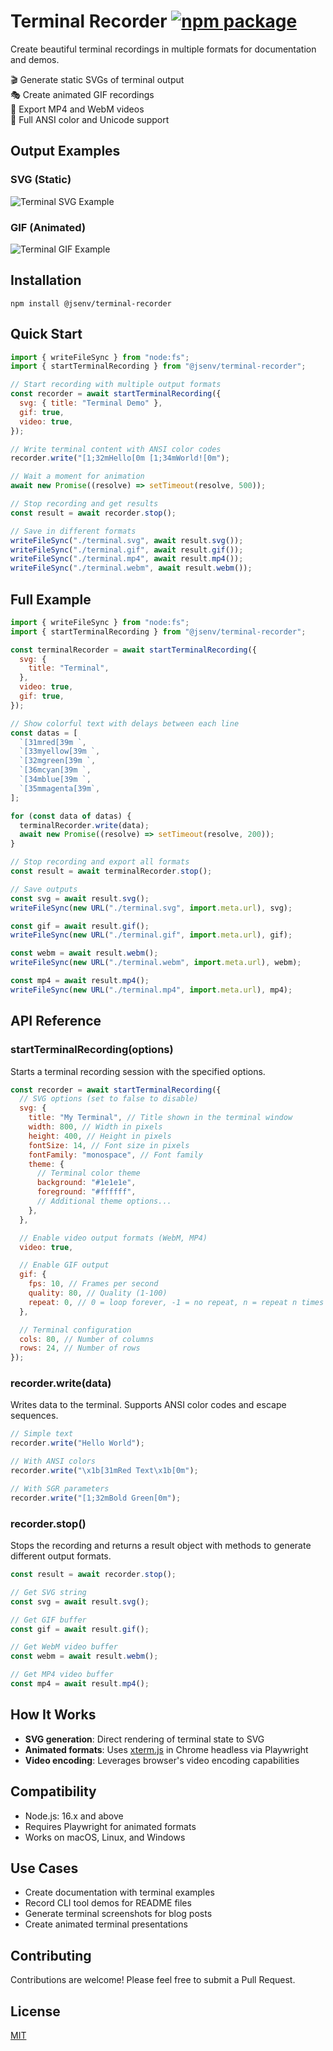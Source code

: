 # Terminal Recorder [![npm package](https://img.shields.io/npm/v/@jsenv/terminal-recorder.svg?logo=npm&label=package)](https://www.npmjs.com/package/@jsenv/terminal-recorder)

Create beautiful terminal recordings in multiple formats for documentation and demos.

🎬 Generate static SVGs of terminal output  
🎭 Create animated GIF recordings  
🎥 Export MP4 and WebM videos  
🎨 Full ANSI color and Unicode support

## Output Examples

### SVG (Static)

![Terminal SVG Example](./docs/svg/terminal.svg)

### GIF (Animated)

![Terminal GIF Example](./docs/animated/terminal.gif)

## Installation

```console
npm install @jsenv/terminal-recorder
```

## Quick Start

```js
import { writeFileSync } from "node:fs";
import { startTerminalRecording } from "@jsenv/terminal-recorder";

// Start recording with multiple output formats
const recorder = await startTerminalRecording({
  svg: { title: "Terminal Demo" },
  gif: true,
  video: true,
});

// Write terminal content with ANSI color codes
recorder.write("[1;32mHello[0m [1;34mWorld![0m");

// Wait a moment for animation
await new Promise((resolve) => setTimeout(resolve, 500));

// Stop recording and get results
const result = await recorder.stop();

// Save in different formats
writeFileSync("./terminal.svg", await result.svg());
writeFileSync("./terminal.gif", await result.gif());
writeFileSync("./terminal.mp4", await result.mp4());
writeFileSync("./terminal.webm", await result.webm());
```

## Full Example

```js
import { writeFileSync } from "node:fs";
import { startTerminalRecording } from "@jsenv/terminal-recorder";

const terminalRecorder = await startTerminalRecording({
  svg: {
    title: "Terminal",
  },
  video: true,
  gif: true,
});

// Show colorful text with delays between each line
const datas = [
  `[31mred[39m `,
  `[33myellow[39m `,
  `[32mgreen[39m `,
  `[36mcyan[39m `,
  `[34mblue[39m `,
  `[35mmagenta[39m`,
];

for (const data of datas) {
  terminalRecorder.write(data);
  await new Promise((resolve) => setTimeout(resolve, 200));
}

// Stop recording and export all formats
const result = await terminalRecorder.stop();

// Save outputs
const svg = await result.svg();
writeFileSync(new URL("./terminal.svg", import.meta.url), svg);

const gif = await result.gif();
writeFileSync(new URL("./terminal.gif", import.meta.url), gif);

const webm = await result.webm();
writeFileSync(new URL("./terminal.webm", import.meta.url), webm);

const mp4 = await result.mp4();
writeFileSync(new URL("./terminal.mp4", import.meta.url), mp4);
```

## API Reference

### startTerminalRecording(options)

Starts a terminal recording session with the specified options.

```js
const recorder = await startTerminalRecording({
  // SVG options (set to false to disable)
  svg: {
    title: "My Terminal", // Title shown in the terminal window
    width: 800, // Width in pixels
    height: 400, // Height in pixels
    fontSize: 14, // Font size in pixels
    fontFamily: "monospace", // Font family
    theme: {
      // Terminal color theme
      background: "#1e1e1e",
      foreground: "#ffffff",
      // Additional theme options...
    },
  },

  // Enable video output formats (WebM, MP4)
  video: true,

  // Enable GIF output
  gif: {
    fps: 10, // Frames per second
    quality: 80, // Quality (1-100)
    repeat: 0, // 0 = loop forever, -1 = no repeat, n = repeat n times
  },

  // Terminal configuration
  cols: 80, // Number of columns
  rows: 24, // Number of rows
});
```

### recorder.write(data)

Writes data to the terminal. Supports ANSI color codes and escape sequences.

```js
// Simple text
recorder.write("Hello World");

// With ANSI colors
recorder.write("\x1b[31mRed Text\x1b[0m");

// With SGR parameters
recorder.write("[1;32mBold Green[0m");
```

### recorder.stop()

Stops the recording and returns a result object with methods to generate different output formats.

```js
const result = await recorder.stop();

// Get SVG string
const svg = await result.svg();

// Get GIF buffer
const gif = await result.gif();

// Get WebM video buffer
const webm = await result.webm();

// Get MP4 video buffer
const mp4 = await result.mp4();
```

## How It Works

- **SVG generation**: Direct rendering of terminal state to SVG
- **Animated formats**: Uses [xterm.js](https://xtermjs.org/) in Chrome headless via Playwright
- **Video encoding**: Leverages browser's video encoding capabilities

## Compatibility

- Node.js: 16.x and above
- Requires Playwright for animated formats
- Works on macOS, Linux, and Windows

## Use Cases

- Create documentation with terminal examples
- Record CLI tool demos for README files
- Generate terminal screenshots for blog posts
- Create animated terminal presentations

## Contributing

Contributions are welcome! Please feel free to submit a Pull Request.

## License

[MIT](./LICENSE)
